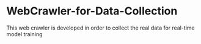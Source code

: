 # WebCrawler-for-Data-Collection
This web crawler is developed in order to collect the real data for real-time model training

